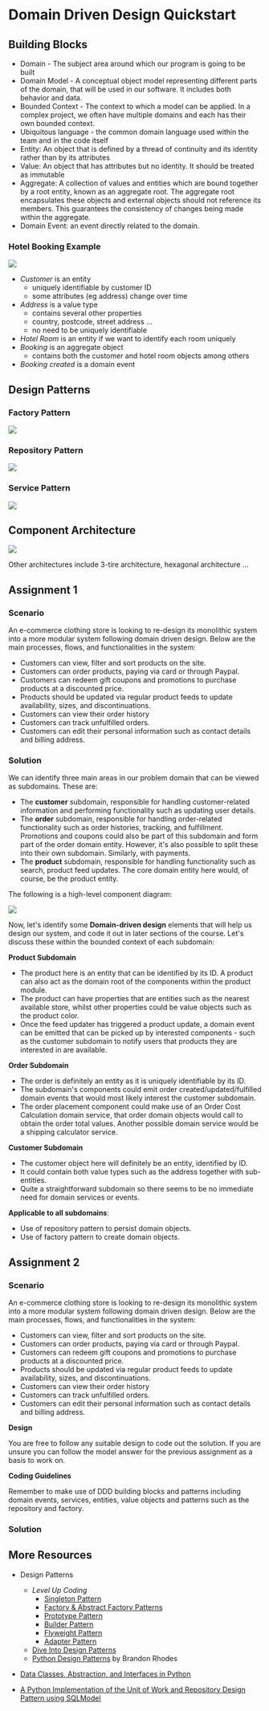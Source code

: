 # Domain Driven Design Quickstart

## Building Blocks

- Domain - The subject area around which our program is going to be built
- Domain Model - A conceptual object model representing different parts of the domain, that will be used in our software. It includes both behavior and data.
- Bounded Context - The context to which a model can be applied. In a complex project, we often have multiple domains and each has their own bounded context.
- Ubiquitous language - the common domain language used within the team and in the code itself
- Entity: An object that is defined by a thread of continuity and its identity rather than by its attributes
- Value: An object that has attributes but no identity. It should be treated as immutable
- Aggregate: A collection of values and entities which are bound together by a root entity, known as an aggregate root. The aggregate root encapsulates these objects and external objects should not reference its members. This guarantees the consistency of changes being made within the aggregate.
- Domain Event: an event directly related to the domain.

### Hotel Booking Example

![](./images/booking-example.png)

- _Customer_ is an entity
  - uniquely identifiable by customer ID
  - some attributes (eg address) change over time
- _Address_ is a value type
  - contains several other properties
  - country, postcode, street address ...
  - no need to be uniquely identifiable
- _Hotel Room_ is an entity if we want to identify each room uniquely
- _Booking_ is an aggregate object
  - contains both the customer and hotel room objects among others
- _Booking created_ is a domain event

## Design Patterns

### Factory Pattern

![](./images/factory.png)

### Repository Pattern

![](./images/repository.png)

### Service Pattern

![](./images/service.png)

## Component Architecture

![](./images/onion.png)

Other architectures include 3-tire architecture, hexagonal architecture ...

## Assignment 1

### Scenario

An e-commerce clothing store is looking to re-design its monolithic system into a more modular system following domain driven design. Below are the main processes, flows, and functionalities in the system:

- Customers can view, filter and sort products on the site.
- Customers can order products, paying via card or through Paypal.
- Customers can redeem gift coupons and promotions to purchase products at a discounted price.
- Products should be updated via regular product feeds to update availability, sizes, and discontinuations.
- Customers can view their order history
- Customers can track unfulfilled orders.
- Customers can edit their personal information such as contact details and billing address.

### Solution

We can identify three main areas in our problem domain that can be viewed as subdomains. These are:

- The **customer** subdomain, responsible for handling customer-related information and performing functionality such as updating user details.
- The **order** subdomain, responsible for handling order-related functionality such as order histories, tracking, and fulfillment. Promotions and coupons could also be part of this subdomain and form part of the order domain entity. However, it's also possible to split these into their own subdomain. Similarly, with payments.
- The **product** subdomain, responsible for handling functionality such as search, product feed updates. The core domain entity here would, of course, be the product entity.

The following is a high-level component diagram:

![](./images/components-diagram.png)

Now, let's identify some **Domain-driven design** elements that will help us design our system, and code it out in later sections of the course. Let's discuss these within the bounded context of each subdomain:

**Product Subdomain**

- The product here is an entity that can be identified by its ID. A product can also act as the domain root of the components within the product module.
- The product can have properties that are entities such as the nearest available store, whilst other properties could be value objects such as the product color.
- Once the feed updater has triggered a product update, a domain event can be emitted that can be picked up by interested components - such as the customer subdomain to notify users that products they are interested in are available.

**Order Subdomain**

- The order is definitely an entity as it is uniquely identifiable by its ID.
- The subdomain's components could emit order created/updated/fulfilled domain events that would most likely interest the customer subdomain.
- The order placement component could make use of an Order Cost Calculation domain service, that order domain objects would call to obtain the order total values. Another possible domain service would be a shipping calculator service.

**Customer Subdomain**

- The customer object here will definitely be an entity, identified by ID.
- It could contain both value types such as the address together with sub-entities.
- Quite a straightforward subdomain so there seems to be no immediate need for domain services or events.

**Applicable to all subdomains**:

- Use of repository pattern to persist domain objects.
- Use of factory pattern to create domain objects.

## Assignment 2

### Scenario

An e-commerce clothing store is looking to re-design its monolithic system into a more modular system following domain driven design. Below are the main processes, flows, and functionalities in the system:

- Customers can view, filter and sort products on the site.
- Customers can order products, paying via card or through Paypal.
- Customers can redeem gift coupons and promotions to purchase products at a discounted price.
- Products should be updated via regular product feeds to update availability, sizes, and discontinuations.
- Customers can view their order history
- Customers can track unfulfilled orders.
- Customers can edit their personal information such as contact details and billing address.

**Design**

You are free to follow any suitable design to code out the solution. If you are unsure you can follow the model answer for the previous assignment as a basis to work on.

**Coding Guidelines**

Remember to make use of DDD building blocks and patterns including domain events, services, entities, value objects and patterns such as the repository and factory.

### Solution

## More Resources

- Design Patterns

  - _Level Up Coding_
    - [Singleton Pattern](https://levelup.gitconnected.com/design-patterns-in-python-singleton-pattern-f76dc26281f8)
    - [Factory & Abstract Factory Patterns](https://levelup.gitconnected.com/design-patterns-in-python-factory-pattern-beea1da31c17)
    - [Prototype Pattern](https://python.plainenglish.io/design-patterns-in-python-prototype-pattern-9e520d36565e)
    - [Builder Pattern](https://python.plainenglish.io/design-patterns-in-python-builder-pattern-d921fbac7fb3)
    - [Flyweight Pattern](https://towardsdev.com/design-patterns-in-python-flyweight-pattern-ec3d321a86af)
    - [Adapter Pattern](https://levelup.gitconnected.com/design-patterns-in-python-adapter-pattern-a5e53ed2c85d)
  - [Dive Into Design Patterns](https://refactoring.guru/design-patterns/python)
  - [Python Design Patterns](https://python-patterns.guide/) by Brandon Rhodes

- [Data Classes, Abstraction, and Interfaces in Python](https://python.plainenglish.io/data-classes-abstraction-interfaces-in-python-ea107d235d3e)
- [A Python Implementation of the Unit of Work and Repository Design Pattern using SQLModel](https://dev.to/manukanne/a-python-implementation-of-the-unit-of-work-and-repository-design-pattern-using-sqlmodel-3mb5)

